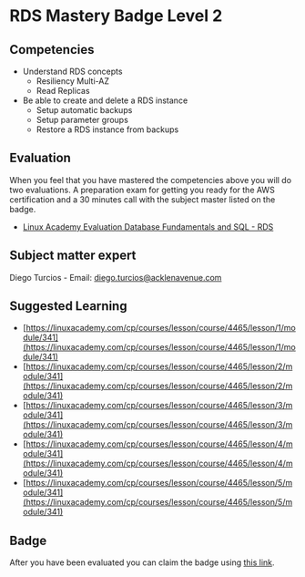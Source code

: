 # RDS Mastery Badge Level 2

## Competencies
 - Understand RDS concepts
   - Resiliency Multi-AZ
   - Read Replicas
 - Be able to create and delete a RDS instance
   - Setup automatic backups
   - Setup parameter groups
   - Restore a RDS instance from backups

## Evaluation
  When you feel that you have mastered the competencies above you will do two evaluations. A preparation exam for getting you ready for the AWS certification and a 30 minutes call with the subject master listed on the badge.

  - [Linux Academy Evaluation Database Fundamentals and SQL - RDS](https://app.linuxacademy.com/challenges/f23ea7d4-ac3f-4db1-b50b-863a6f2ab20b)   

## Subject matter expert
  Diego Turcios - Email: diego.turcios@acklenavenue.com

## Suggested Learning   
- [https://linuxacademy.com/cp/courses/lesson/course/4465/lesson/1/module/341](https://linuxacademy.com/cp/courses/lesson/course/4465/lesson/1/module/341)
- [https://linuxacademy.com/cp/courses/lesson/course/4465/lesson/2/module/341](https://linuxacademy.com/cp/courses/lesson/course/4465/lesson/2/module/341)
- [https://linuxacademy.com/cp/courses/lesson/course/4465/lesson/3/module/341](https://linuxacademy.com/cp/courses/lesson/course/4465/lesson/3/module/341)
- [https://linuxacademy.com/cp/courses/lesson/course/4465/lesson/4/module/341](https://linuxacademy.com/cp/courses/lesson/course/4465/lesson/4/module/341)
- [https://linuxacademy.com/cp/courses/lesson/course/4465/lesson/5/module/341](https://linuxacademy.com/cp/courses/lesson/course/4465/lesson/5/module/341)

## Badge
After you have been evaluated you can claim the badge using [this link](https://badge-claim.herokuapp.com/badgeid/x4CoHpkLQkuKODGCReRXdg).
